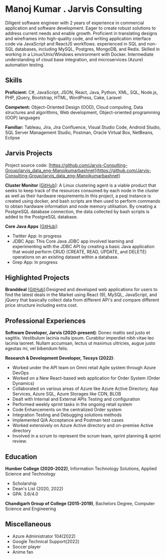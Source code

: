 # Manoj Kumar . Jarvis Consulting

Diligent software engineer with 2 years of experience in commercial application and software development. Eager to create robust solutions to address current needs and enable growth. Proficient in translating designs and wireframes into high-quality code, and writing application interface code via JavaScript and ReactJS workflows. experienced in SQL and non-SQL databases, including MySQL, Postgres, MongoDB, and Redis. Skilled in working in a Linux/Unix/Windows environment with Docker. Intermediate understanding of cloud base integration, and microservices (Azure) automation testing.

## Skills

**Proficient:** C#, JavaScript, JSON, React, Java, Python, XML, SQL, Node.js, PHP, jQuery, Bootstrap, HTML, WordPress, Cake, Laravel

**Competent:** Object-Oriented Design (OOD), Cloud computing, Data structures and algorithms, Web development, Object-oriented programming (OOP) languages

**Familiar:** Tableau, Jira, Jira Confluence, Visual Studio Code, Android Studio, SQL Server Management Studio, Postman, Oracle Virtual Box, NetBeans, Eclipse

## Jarvis Projects

Project source code: [https://github.com/Jarvis-Consulting-Group/jarvis_data_eng-Manojkumarbashnet](https://github.com/Jarvis-Consulting-Group/jarvis_data_eng-Manojkumarbashnet)


**Cluster Monitor** [[GitHub](https://github.com/Jarvis-Consulting-Group/jarvis_data_eng-Manojkumarbashnet/tree/master/linux_sql)]: A Linux clustering agent is a viable product that seeks to keep track of the resources consumed by each node in the cluster as well as their hardware requirements.In this project, a psql instance is created using docker, and bash scripts are then used to perform commands to obtain hardware information and node memory utilisation. By creating a PostgreSQL database connection, the data collected by bash scripts is added to the PostgreSQL database.

**Core Java Apps** [[GitHub](https://github.com/Jarvis-Consulting-Group/jarvis_data_eng-Manojkumarbashnet/tree/master/core_java)]:
      
  - Twitter App: In progress
  - JDBC App: This Core Java JDBC app involved learning and experimenting with the JDBC API by creating a basic Java application that would perform CRUD (CREATE, READ, UPDATE, and DELETE) operations on an existing dataset within a database.
  - Grep App: In progress

<!-- **Springboot App** [[GitHub](https://github.com/Jarvis-Consulting-Group/jarvis_data_eng-Manojkumarbashnet/tree/master/springboot)]: Not Started

**Python Data Analytics** [[GitHub](https://github.com/Jarvis-Consulting-Group/jarvis_data_eng-Manojkumarbashnet/tree/master/python_data_anlytics)]: Not Started

**Hadoop** [[GitHub](https://github.com/Jarvis-Consulting-Group/jarvis_data_eng-Manojkumarbashnet/tree/master/hadoop)]: Not Started

**Spark** [[GitHub](https://github.com/Jarvis-Consulting-Group/jarvis_data_eng-Manojkumarbashnet/tree/master/spark)]: Not Started

**Cloud/DevOps** [[GitHub](https://github.com/Jarvis-Consulting-Group/jarvis_data_eng-Manojkumarbashnet/tree/master/cloud_devops)]: Not Started -->


## Highlighted Projects
**Branddeal** [[GitHub](https://github.com/jarviscanada/jarvis_profile_builder)]:Designed and developed web applications for users to find the latest deals in the Market using React (9), MySQL, JavaScript, and jQuery that basically collect data from different APi's and compare different price structure including extra cost.


## Professional Experiences

**Software Developer, Jarvis (2020-present)**: Donec mattis sed justo et sagittis. Vestibulum lacinia nulla ipsum. Curabitur imperdiet nibh vitae leo lacinia laoreet. Nullam accumsan, lectus ut maximus ultricies, augue justo egestas mi, vel bibendum felis.

**Research & Development Developer, Tecsys  (2022)**:
- Worked under the API team on Omni retail Agile system through Azure DevOps 
- Worked on a New React-based web application for Order System (Order Dynamics)
-	Collaborated on various areas of Azure like Azure Active Directory, App Services, Azure SQL, Azure Storages like CDN, BLOB
-	Dealt with Internal and External APIs Testing and configuration 
-	Performed weekly sprint tasks in the ongoing retail system 
-	Code Enhancements on the centralized Order system
-	Integration Testing and Debugging solutions methods 
-	Implemented Q/A Acceptance and Postman test cases
-	Worked extensively on Azure Active directory and on-premise Active directory
-	Involved in a scrum to represent the scrum team, sprint planning & sprint review.

## Education
**Humber College (2020-2022)**, Information Technology Solutions, Applied Science and Technology
- Scholarship
- Dean's List (2020, 2022)
- GPA: 3.6/4.0

**Chandigarh Group of College (2015-2019)**, Bachelors Degree, Computer Science and Engineering


## Miscellaneous
- Azure Administrator 104(2022)
- Google Technical Support(2022)
- Soccer player
- Anime fan